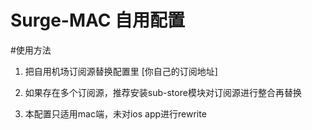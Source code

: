 # Surge-MAC 自用配置

#使用方法

1. 把自用机场订阅源替换配置里 [你自己的订阅地址]

2. 如果存在多个订阅源，推荐安装sub-store模块对订阅源进行整合再替换

3. 本配置只适用mac端，未对ios app进行rewrite
